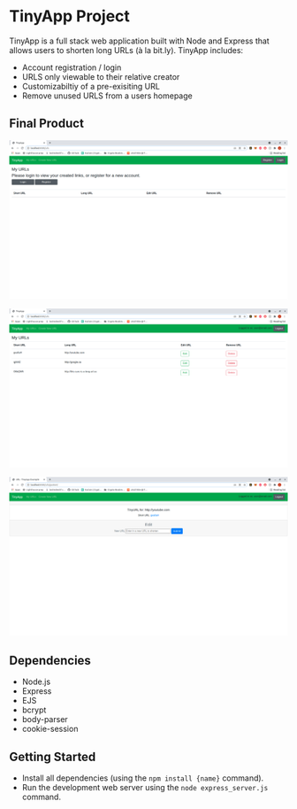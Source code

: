 # TinyApp Project

TinyApp is a full stack web application built with Node and Express that allows users to shorten long URLs (à la bit.ly).
TinyApp includes:
  - Account registration / login
  - URLS only viewable to their relative creator
  - Customizabiltiy of a pre-exisiting URL
  - Remove unused URLS from a users homepage

## Final Product

!["Home, prior to login"](https://github.com/Jamie-Huff/tinyapp/blob/master/docs/homepage-nologin.png?raw=true)

!["Homepage, logged in with created links"](https://github.com/Jamie-Huff/tinyapp/blob/master/docs/homepage-login.png?raw=true)

!["Showcasing the create url feature"](https://github.com/Jamie-Huff/tinyapp/blob/master/docs/edit-file.png?raw=true)



## Dependencies

- Node.js
- Express
- EJS
- bcrypt
- body-parser
- cookie-session

## Getting Started

- Install all dependencies (using the `npm install {name}` command).
- Run the development web server using the `node express_server.js` command.